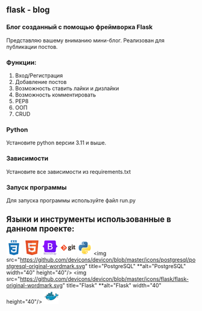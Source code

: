 ## flask - blog
### Блог созданный с помощью фреймворка Flask
Представляю вашему вниманию мини-блог. Реализован для публикации постов.

### Функции:
1. Вход/Регистрация
2. Добавление постов
3. Возможность ставить лайки и дизлайки
4. Возможность комментировать
5. PEP8
6. ООП
7. CRUD

### Python 
Установите python версии 3.11 и выше.
### Зависимости
Установите все зависимости из requirements.txt
### Запуск программы
Для запуска программы используйте файл run.py


## Языки и инструменты использованные в данном проекте:
  <img src="https://github.com/devicons/devicon/blob/master/icons/css3/css3-plain-wordmark.svg"  title="CSS3" alt="CSS" width="40" height="40"/>&nbsp;
  <img src="https://github.com/devicons/devicon/blob/master/icons/html5/html5-original.svg" title="HTML5" alt="HTML" width="40" height="40"/>&nbsp;
  <img src="https://github.com/devicons/devicon/blob/master/icons/bootstrap/bootstrap-original-wordmark.svg" title="Bootstrap" alt="Bootstrap" width="40" height="40"/>&nbsp;
  <img src="https://github.com/devicons/devicon/blob/master/icons/git/git-original-wordmark.svg" title="Git" alt="Git" width="40" height="40"/>
  <img src="https://github.com/devicons/devicon/blob/master/icons/python/python-original.svg" title="Python" alt="Python" width="40" height="40"/>
  <img src="https://github.com/devicons/devicon/blob/master/icons/postgresql/postgresql-original-wordmark.svg" title="PostgreSQL" **alt="PostgreSQL" width="40" height="40"/>
  <img src="https://github.com/devicons/devicon/blob/master/icons/flask/flask-original-wordmark.svg" title="Flask" **alt="Flask" width="40" height="40"/>
  <img src="https://github.com/devicons/devicon/blob/master/icons/docker/docker-original.svg" title="Docker" alt="Docker" width="40" height="40"/>
